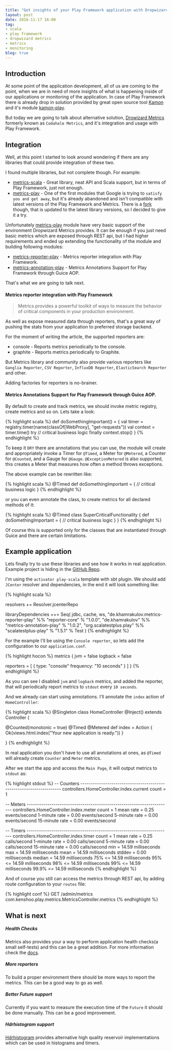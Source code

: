 ```yaml
---
title: "Get insights of your Play Framework application with Dropwizard Metrics"
layout: post
date: 2016-11-17 16:00
tag:
- scala
- play framework
- dropwizard metrics
- metrics
- monitoring
blog: true
---
```


## Introduction

At some point of the application development, all of us are coming to the point, when we are in need of more insights of what is happening inside of our applications or monitoring of the application. In case of Play Framework there is already drop in solution provided by great open source tool [Kamon](http://kamon.io/) and it's module [kamon-play](http://kamon.io/integrations/web-and-http-toolkits/play/).

But today we are going to talk about alternative solution, [Drowizard Metrics](http://metrics.dropwizard.io) formerly known as `Codahale Metrics`, and it's integration and usage with Play Framework.

## Integration

Well, at this point I started to look around wondering if there are any libraries that could provide integration of these two.

I found multiple libraries, but not complete though. For example:

* [metrics-scala](https://github.com/erikvanoosten/metrics-scala) - Great library, neat API and Scala support, but in terms of Play Framework, just not enough.
* [metrics-play](https://github.com/kenshoo/metrics-play) - One of the first modules that Google is trying to `satisfy you and get away`, but it's already abandoned and isn't compatible with latest versions of the Play Framework and Metrics. There is a [fork](https://github.com/breadfan/metrics-play) though, that is updated to the latest library versions, so I decided to give it a try.

Unfortunately [metrics-play](https://github.com/breadfan/metrics-play) module have very basic support of the environment Dropwizard Metrics provides. It can be enough if you just need basic metrics which are exposed through REST api, but I had higher requirements and ended up extending the functionality of the module and building following modules:

* [metrics-reporter-play](https://github.com/htimur/metrics-reporter-play) - Metrics reporter integration with Play Framework.
* [metrics-annotation-play](https://github.com/htimur/metrics-annotation-play) - Metrics Annotations Support for Play Framework through Guice AOP.

That's what we are going to talk next.

#### Metrics reporter integration with Play Framework

> Metrics provides a powerful toolkit of ways to measure the behavior of critical components in your production environment.

As well as expose measured data through reporters, that's a great way of pushing the stats from your application to preferred storage backend.

For the moment of writing the article, the supported reporters are:

* console - Reports metrics periodically to the console.
* graphite - Reports metrics periodically to Graphite.

But Metrics library and community also provide various reporters like `Ganglia Reporter`, `CSV Reporter`, `InfluxDB Reporter`, `ElasticSearch Reporter` and other.

Adding factories for reporters is no-brainer.

#### Metrics Annotations Support for Play Framework through Guice AOP.

By default to create and track metrics, we should invoke metric registry, create metrics and so on. Lets take a look:

{% highlight scala %}
def doSomethingImportant() = {
    val timer = registry.timer(name(classOf[WebProxy], "get-requests"))
    val context = timer.time()
    try // critical business logic
    finally context.stop()
}
{% endhighlight %}

To keep it `DRY` there are annotations that you can use, the module will create and appropriately invoke a Timer for `@Timed`, a Meter for `@Metered`, a Counter for `@Counted`, and a Gauge for `@Gauge`. `@ExceptionMetered` is also supported, this creates a Meter that measures how often a method throws exceptions.

The above example can be rewritten like:

{% highlight scala %}
@Timed
def doSomethingImportant = {
    // critical business logic
}
{% endhighlight %}

or you can even annotate the class, to create metrics for all declared methods of it:

{% highlight scala %}
@Timed
class SuperCriticalFunctionality {
    def doSomethingImportant = {
        // critical business logic
    }
}
{% endhighlight %}

Of course this is supported only for the classes that are instantiated through Guice and there are certain limitations.

## Example application

Lets finally try to use these libraries and see how it works in real application. Example project is hiding in the [GitHub Repo](https://github.com/htimur/play_metrics_example).

I'm using the `activator play-scala` template with sbt plugin. We should add `JCenter` resolver and dependencies, in the end it will look something like:

{% highlight scala %}

resolvers += Resolver.jcenterRepo

libraryDependencies ++= Seq(
  jdbc,
  cache,
  ws,
  "de.khamrakulov.metrics-reporter-play" %% "reporter-core" % "1.0.0",
  "de.khamrakulov" %% "metrics-annotation-play" % "1.0.2",
  "org.scalatestplus.play" %% "scalatestplus-play" % "1.5.1" % Test
)
{% endhighlight %}

For the example I'll be using the `Console reporter`, so lets add the configuration to our `application.conf`.

{% highlight hocon %}
metrics {
  jvm = false
  logback = false

  reporters = [
    {
      type: "console"
      frequency: "10 seconds"
    }
  ]
}
{% endhighlight %}

As you can see I disabled `jvm` and `logback` metrics, and added the reporter, that will periodically report metrics to `stdout` every `10 seconds`.

And we already can start using annotations. I'll annotate the `index` action of `HomeController`:

{% highlight scala %}
@Singleton
class HomeController @Inject() extends Controller {

  @Counted(monotonic = true)
  @Timed
  @Metered
  def index = Action {
    Ok(views.html.index("Your new application is ready."))
  }

}
{% endhighlight %}

In real application you don't have to use all annotations at ones, as `@Timed` will already create `Counter` and `Meter` metrics.

After we start the app and access the `Main Page`, it will output metrics to `stdout` as:

{% highlight stdout %}
-- Counters --------------------------------------------------------------------
controllers.HomeController.index.current
             count = 1

-- Meters ----------------------------------------------------------------------
controllers.HomeController.index.meter
             count = 1
         mean rate = 0.25 events/second
     1-minute rate = 0.00 events/second
     5-minute rate = 0.00 events/second
    15-minute rate = 0.00 events/second

-- Timers ----------------------------------------------------------------------
controllers.HomeController.index.timer
             count = 1
         mean rate = 0.25 calls/second
     1-minute rate = 0.00 calls/second
     5-minute rate = 0.00 calls/second
    15-minute rate = 0.00 calls/second
               min = 14.59 milliseconds
               max = 14.59 milliseconds
              mean = 14.59 milliseconds
            stddev = 0.00 milliseconds
            median = 14.59 milliseconds
              75% <= 14.59 milliseconds
95% <= 14.59 milliseconds
98% <= 14.59 milliseconds
99% <= 14.59 milliseconds
99.9% <= 14.59 milliseconds
{% endhighlight %}

And of course you still can access the metrics through REST api, by adding route configuration to your `routes` file:

{% highlight conf %}
GET /admin/metrics com.kenshoo.play.metrics.MetricsController.metrics
{% endhighlight %}

## What is next

##### Health Checks

Metrics also provides your a way to perform application health checks(a small self-tests) and this can be a great addition. For more information check the [docs](http://metrics.dropwizard.io/3.1.0/manual/healthchecks/).

##### More reporters

To build a proper environment there should be more ways to report the metrics. This can be a good way to go as well.

##### Better Future support

Currently if you want to measure the execution time of the `Future` it should be done manually. This can be a good improvement.

##### Hdrhistogram support

[Hdrhistogram](http://hdrhistogram.org/) provides alternative high quality reservoir implementations which can be used in histograms and timers.
